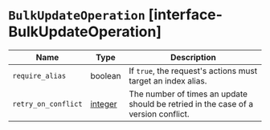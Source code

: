 # `BulkUpdateOperation` [interface-BulkUpdateOperation]

| Name | Type | Description |
| - | - | - |
| `require_alias` | boolean | If `true`, the request's actions must target an index alias. |
| `retry_on_conflict` | [integer](./integer.md) | The number of times an update should be retried in the case of a version conflict. |
